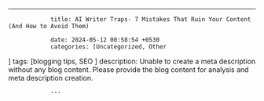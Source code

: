 ---
                title: AI Writer Traps- 7 Mistakes That Ruin Your Content (And How to Avoid Them) 

                date: 2024-05-12 00:58:54 +0530
                categories: [Uncategorized, Other 
]
                tags: [blogging tips, SEO 
]
                description: Unable to create a meta description without any blog content. Please provide the blog content for analysis and meta description creation. 

                ---